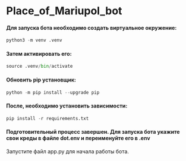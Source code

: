 # Place_of_Mariupol_bot

#### Для запуска бота необходимо создать виртуальное окружение:
```python
python3 -m venv .venv
```
#### Затем активировать его:

```python
source .venv/bin/activate
```
#### Обновить pip установщик:
```python
python -m pip install --upgrade pip
```

#### После, необходимо установить зависимости:
```python
pip install -r requirements.txt
```

#### Подготовительный процесс завершен. Для запуска бота укажите свои креды в файле dot.env и переименуйте его в .env

Запустите файл app.py для начала работы бота.
